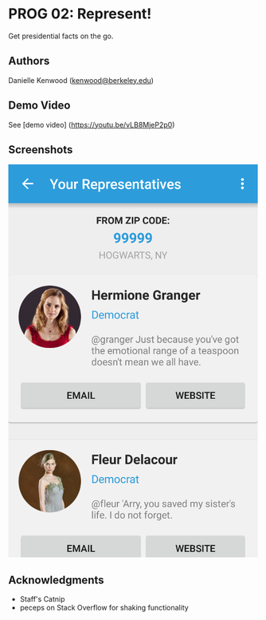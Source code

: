 # PROG 02: Represent!

Get presidential facts on the go.

## Authors

Danielle Kenwood ([kenwood@berkeley.edu](mailto:kenwood@berkeley.edu))

## Demo Video

See [demo video] (https://youtu.be/vLB8MjeP2p0)

## Screenshots

<img src="screenshots/screenshot.png" height="788" alt="Screenshot"/>

## Acknowledgments

* Staff's Catnip
* peceps on Stack Overflow for shaking functionality
